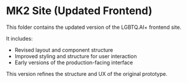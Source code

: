 # MK2 Site (Updated Frontend)

This folder contains the updated version of the LGBTQ.AI+ frontend site.

It includes:
- Revised layout and component structure
- Improved styling and structure for user interaction
- Early versions of the production-facing interface

This version refines the structure and UX of the original prototype.